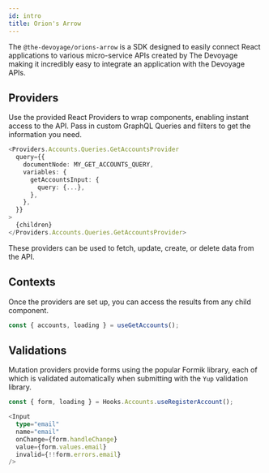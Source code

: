 ```yaml
---
id: intro
title: Orion's Arrow
---
```


The `@the-devoyage/orions-arrow` is a SDK designed to easily connect React applications to various micro-service APIs created by The Devoyage making it incredibly easy to integrate an application with the Devoyage APIs.

## Providers

Use the provided React Providers to wrap components, enabling instant access to the API. Pass in custom GraphQL Queries and filters to get the information you need. 

```ts
<Providers.Accounts.Queries.GetAccountsProvider
  query={{
    documentNode: MY_GET_ACCOUNTS_QUERY,
    variables: {
      getAccountsInput: {
        query: {...},
      },
    },
  }}
>
  {children}
</Providers.Accounts.Queries.GetAccountsProvider>
```

These providers can be used to fetch, update, create, or delete data from the API.

## Contexts

Once the providers are set up, you can access the results from any child component. 

```ts
const { accounts, loading } = useGetAccounts();
```


## Validations

Mutation providers provide forms using the popular Formik library, each of which is validated automatically when submitting with the `Yup` validation library.

```ts
const { form, loading } = Hooks.Accounts.useRegisterAccount();

<Input 
  type="email" 
  name="email" 
  onChange={form.handleChange} 
  value={form.values.email} 
  invalid={!!form.errors.email}
/>
```


